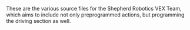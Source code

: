 These are the various source files for the Shepherd Robotics VEX Team, which aims to include not only preprogrammed actions, but programming the driving section as well.